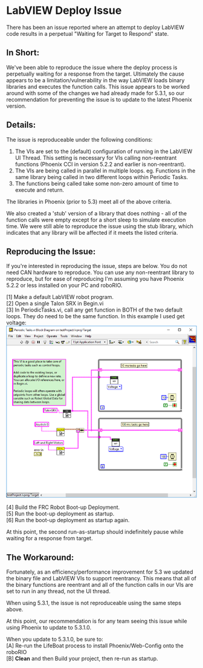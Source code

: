 # LabVIEW Deploy Issue
There has been an issue reported where an attempt to deploy LabVIEW code results in a perpetual "Waiting for Target to Respond" state.

## In Short:

We've been able to reproduce the issue where the deploy process is perpetually waiting for a response from the target.  Ultimately the cause appears to be a limitation/vulnerability in the way LabVIEW loads binary libraries and executes the function calls.  This issue appears to be worked around with some of the changes we had already made for 5.3.1, so our recommendation for preventing the issue is to update to the latest Phoenix version.

## Details:

The issue is reproduceable under the following conditions:

1. The VIs are set to the (default) configuration of running in the LabVIEW UI Thread.  This setting is necessary for VIs calling non-reentrant functions (Phoenix CCI in version 5.2.2 and earlier is non-reentrant).
2. The VIs are being called in parallel in multiple loops.  eg. Functions in the same library being called in two different loops within Periodic Tasks.
3. The functions being called take some non-zero amount of time to execute and return.

The libraries in Phoenix (prior to 5.3) meet all of the above criteria.  

We also created a 'stub' version of a library that does nothing - all of the function calls were empty except for a short sleep to simulate execution time.  We were still able to reproduce the issue using the stub library, which indicates that any library will be affected if it meets the listed criteria.

## Reproducing the Issue:

If you're interested in reproducing the issue, steps are below.  You do not need CAN hardware to reproduce.
You can use any non-reentrant library to reproduce, but for ease of reproducing I'm assuming you have Phoenix 5.2.2 or less installed on your PC and roboRIO.

[1] Make a default LabVIEW robot program.  
[2] Open a single Talon SRX in Begin.vi  
[3] In PeriodicTasks.vi, call any get function in BOTH of the two default loops.  They do need to be the same function.  In this example I used get voltage:  
![](images/LabVIEW-Deploy-Issue_PeriodicTasks.png)  

[4] Build the FRC Robot Boot-up Deployment.  
[5] Run the boot-up deployment as startup.  
[6] Run the boot-up deployment as startup again.  

At this point, the second run-as-startup should indefinitely pause while waiting for a response from target.

## The Workaround:

Fortunately, as an efficiency/performance improvement for 5.3 we updated the binary file and LabVIEW VIs to support reentrancy.  This means that all of the binary functions are reentrant and all of the function calls in our VIs are set to run in any thread, not the UI thread.

When using 5.3.1, the issue is not reproduceable using the same steps above.

At this point, our recommendation is for any team seeing this issue while using Phoenix to update to 5.3.1.0.

When you update to 5.3.1.0, be sure to:  
[A] Re-run the LifeBoat process to install Phoenix/Web-Config onto the roboRIO  
[B] **Clean** and then Build your project, then re-run as startup.  
